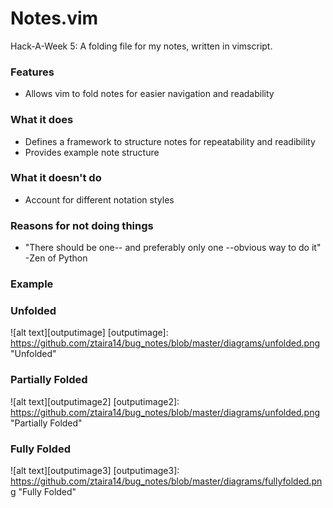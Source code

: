 Notes.vim
=========
Hack-A-Week 5: A folding file for my notes, written in vimscript.

### Features
- Allows vim to fold notes for easier navigation and readability

### What it does
- Defines a framework to structure notes for repeatability and readibility
- Provides example note structure

### What it doesn't do
- Account for different notation styles

### Reasons for not doing things
- "There should be one-- and preferably only one --obvious way to do it" -Zen of Python

### Example

### Unfolded

![alt text][outputimage]
[outputimage]: https://github.com/ztaira14/bug_notes/blob/master/diagrams/unfolded.png "Unfolded"

### Partially Folded

![alt text][outputimage2]
[outputimage2]: https://github.com/ztaira14/bug_notes/blob/master/diagrams/unfolded.png "Partially Folded"

### Fully Folded

![alt text][outputimage3]
[outputimage3]: https://github.com/ztaira14/bug_notes/blob/master/diagrams/fullyfolded.png "Fully Folded"
